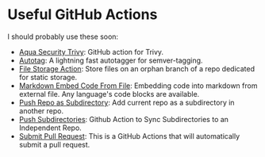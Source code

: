 # Useful GitHub Actions

I should probably use these soon:

* [Aqua Security Trivy](https://github.com/marketplace/actions/aqua-security-trivy): GitHub action for Trivy.
* [Autotag](https://github.com/marketplace/actions/autotag): A lightning fast autotagger for semver-tagging.
* [File Storage Action](https://github.com/marketplace/actions/static-files-storage): Store files on an orphan branch of a repo dedicated for static storage.
* [Markdown Embed Code From File](https://github.com/marketplace/actions/markdown-embed-code-from-file): Embedding code into markdown from external file. Any language's code blocks are available.
* [Push Repo as Subdirectory](https://github.com/marketplace/actions/push-repo-as-subdirectory): Add current repo as a subdirectory in another repo.
* [Push Subdirectories](https://github.com/marketplace/actions/github-action-to-push-subdirectories-to-separate-repositories): Github Action to Sync Subdirectories to an Independent Repo.
* [Submit Pull Request](https://github.com/marketplace/actions/submit-pull-request): This is a GitHub Actions that will automatically submit a pull request.
